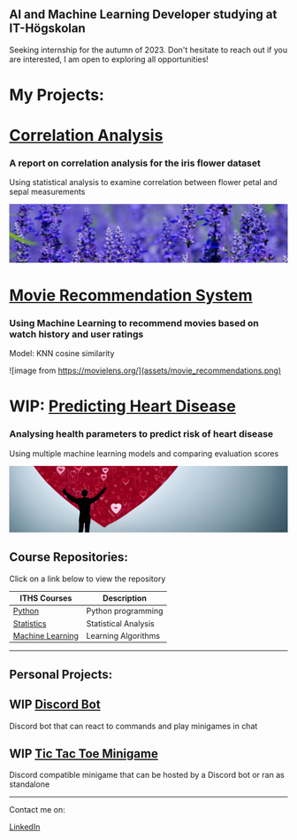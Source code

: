 [//]: #  (<img src="assets/profile_image.png" alt="animated Python logo" width="20%" height="20%"/>)

## AI and Machine Learning Developer studying at IT-Högskolan  

Seeking internship for the autumn of 2023. Don't hesitate to reach out if you are interested, I am open to exploring all opportunities!

# My Projects:

# [Correlation Analysis][ca]  

### A report on correlation analysis for the iris flower dataset  

Using statistical analysis to examine correlation between flower petal and sepal measurements  

![](assets/iris_flower.png)

[ca]: https://github.com/Andreas-Svensson/Statistics/blob/main/project/report.md

# [Movie Recommendation System][mr]  

### Using Machine Learning to recommend movies based on watch history and user ratings

Model: KNN cosine similarity  

![image from https://movielens.org/](assets/movie_recommendations.png)

[mr]: https://github.com/Andreas-Svensson/movie_recommender

# WIP: [Predicting Heart Disease](https://github.com/Andreas-Svensson/disease_prediction)

### Analysing health parameters to predict risk of heart disease  

Using multiple machine learning models and comparing evaluation scores

![](assets/heart_disease.png)

## Course Repositories:

Click on a link below to view the repository

| ITHS Courses | Description |
| --- | --- |
| [Python][py] | Python programming |
| [Statistics][st] | Statistical Analysis |
| [Machine Learning][ml] | Learning Algorithms |

[py]: https://github.com/Andreas-Svensson/Python-Andreas-Svensson
[st]: https://github.com/Andreas-Svensson/Statistics
[ml]: https://github.com/Andreas-Svensson/Machine-Learning

---

## Personal Projects:

## WIP [Discord Bot][db]

Discord bot that can react to commands and play minigames in chat

[db]: https://github.com/Andreas-Svensson/tic-tac-toe

## WIP [Tic Tac Toe Minigame][mg]  

[mg]: https://github.com/Andreas-Svensson/tic-tac-toe

Discord compatible minigame that can be hosted by a Discord bot or ran as standalone

---

Contact me on:  

[LinkedIn][ld]

[ld]: https://www.linkedin.com/in/andreas-jan-svensson/

